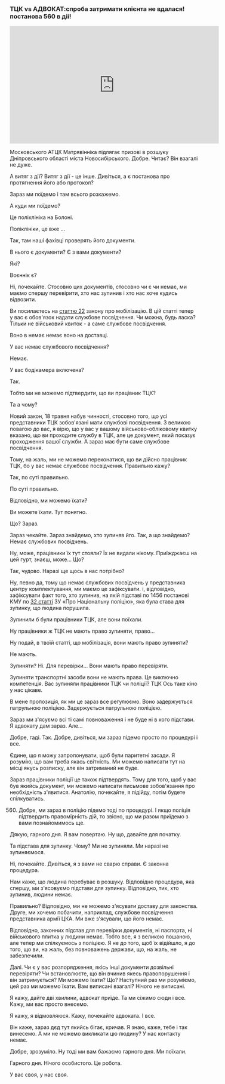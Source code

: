 ### ТЦК vs АДВОКАТ:спроба затримати клієнта не вдалася! постанова 560 в діі!

<div class="responsive-video"><iframe width="560" height="315" src="https://www.youtube.com/embed/xc7fHBisnnc" frameborder="0" allow="accelerometer; autoplay; encrypted-media; gyroscope; picture-in-picture" allowfullscreen></iframe></div>

Московського АТЦК Матрявінніка підлягає призові в розшуку Дніпровського області міста Новосибірського. Добре. Читає? Він взагалі не дуже.

А витяг з дії? Витяг з дії - це інше. Дивіться, а є постанова про протягнення його або протокол?

Зараз ми поїдемо і там всього розкажемо.

А куди ми поїдемо?

Це поліклініка на Болоні.

Поліклініки, це вже ...

Так, там наші фахівці проверять його документи.

В нього є документи? Є з вами документи?

Які?

Воєннік є?

Ні, почекайте. Стосовно цих документів, стосовно чи є чи немає, ми маємо спершу перевірити, хто нас зупинив і хто нас хоче кудись відвозити.

Ви посилаєтесь на [статтю 22](https://zakon.rada.gov.ua/laws/show/3543-12#n398) закону про мобілізацію. В цій статті тепер у вас є обов'язок надати службове посвідчення. Чи можна, будь ласка? Тільки не військовий квиток - а саме службове посвідчення.

Воно в немає немає воно на доставці.

У вас немає службового посвідчення?

Немає.

У вас бодікамера включена?

Так.

Тобто ми не можемо підтвердити, що ви працівник ТЦК?

Та а чому?

Новий закон, 18 травня набув чинності, стосовно того, що усі представники ТЦК зобов'язані мати службові посвідчення. З великою повагою до вас, я вірю, що у вас у вашому військово-обліковому квитку вказано, що ви проходите службу в ТЦК, але це документ, який показує проходження вашої служби. А зараз має бути саме службове посвідчення.

Тому, на жаль, ми не можемо переконатися, що ви дійсно працівник ТЦК, бо у вас немає службове посвідчення. Правильно кажу?

Так, по суті правильно.

По суті правильно.

Відповідно, ми можемо їхати?

Ви можете їхати. Тут понятно.

Що? Зараз.

Зараз чекайте. Зараз знайдемо, хто зупиняв йго. Так, а що знайдемо? Немає службових посвідчень.

Ну, може, працівники їх тут стояли? Їх не видали нікому. Приїжджаєш на цей гурт, знаєш, може... Що?

Так, чудово. Наразі ще щось в нас потрібно?

Ну, певно да, тому що немає службових посвідчень у представника центру комплектування, ми маємо це зафіксувати. і, відповідно, зафіксувати факт того, хто зупинив, на якій підставі по 1456 постанові КМУ по [32 статті](https://zakon.rada.gov.ua/laws/show/580-19#n258) ЗУ «Про Національну поліцію», яка була става для зупинку, що людина порушила.

Зупинили б були працівники ТЦК, але вони поїхали.

Ну працівники ж ТЦК не мають право зупиняти, право...

Ну подай, в твоїй статті, що мобілізація, вони мають право зупиняти?

Не мають.

Зупиняти? Ні. Для перевірки... Вони мають право перевіряти.

Зупиняти транспортні засоби вони не мають права. Це виключно компетенція. Вас зупиняли працівники ТЦК чи поліції? ТЦК Ось таке кіно у нас цікаве.

В мене пропозиція, як ми це зараз все регулюємо. Воно задержується патрульною поліцією. Задержується патрульною поліцією.

Зараз ми з'ясуємо всі ті самі повноваження і не буде ні в кого підстави. Я адвокату дам зараз. Але...

Добре, гаді. Так. Добре, дивіться, ми зараз підемо просто по процедурі і все.

Єдине, що я можу запропонувати, щоб були паритетні засади. Я розумію, що вам треба якась світність. Ми можемо написати тут на місці якусь розписку, але він затриманий не буде.

Зараз працівники поліції це також підтвердять. Тому для того, щоб у вас був якийсь документ, ми можемо написати письмове зобов'язання про необхідність з'явитися. Анатолію, почекайте, я підійду, потім будете спілкуватись.

560. Добре, ми зараз в поліцію підемо тоді по процедурі. І якщо поліція підтвердить правомірність дій, то звісно, що ми разом приїдемо з вами познайомимось ще.

Дякую, гарного дня. Я вам повертаю. Ну що, давайте для початку.

Та підстава для зупинку. Чому? Ми не зупиняли. Ми наразі не зупиняємося.

Ні, почекайте. Дивіться, я з вами не сварю справи. Є законна процедура.

Нам каже, що людина перебуває в розшуку. Відповідно процедура, яка спершу, ми з'ясовуємо підстави для зупинку. Відповідно, тих, хто зупинив, людини немає.

Правильно? Відповідно, ми не можемо з'ясувати доставу для законства. Друге, ми хочемо побачити, наприклад, службове посвідчення представника армії ЦКА. Ми вже з'ясували, що його немає.

Відповідно, законних підстав для перевірки документів, ні паспорта, ні військового плитка у людини немає. Тобто все, я з великою пошаною, але тепер ми спілкуємось з поліцією. Я не до того, щоб їх відійшло, я до того, що ви, на жаль, без повноважень держави, що, на жаль, не забезпечили.

Далі. Чи є у вас розпорядження, якісь інші документи дозвільні перевіряти? Чи встановлюєте, що він вчинив якесь правопорушення і він затримується? Ми можемо їхати? Що? Наступний раз ми розуміємо, цей раз ми можемо їхати. Вам виписані взагалі? Нічого не виписані.

Я кажу, дайте дві хвилини, адвокат приїде. Та ми сіжимо сюди і все. Кажу, ми вас просто внесемо.

Я кажу, я відмовляюся. Кажу, почекайте адвоката. І все.

Він каже, зараз дєд тут якийсь бігає, кричав. Я знаю, каже, тебе і так винесемо. А ми не можемо викликати цю людину? У нас контакту немає.

Добре, зрозуміло. Ну тоді ми вам бажаємо гарного дня. Ми поїхали.

Гарного дня. Нічого особистого. Це робота.

У вас своя, у нас своя.
